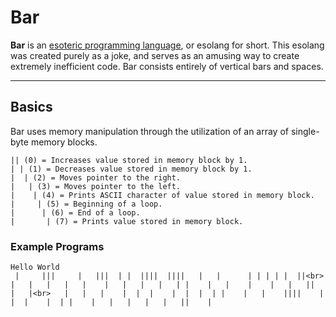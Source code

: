 <h1>Bar</h1>
<p><b>Bar</b> is an <a href="https://en.wikipedia.org/wiki/Esoteric_programming_language">esoteric programming language</a>, or esolang for short. This esolang was created purely as a joke, and serves as an amusing way to create extremely inefficient code. Bar consists entirely of vertical bars and spaces.</p>

---

<h2>Basics</h2>
Bar uses memory manipulation through the utilization of an array of single-byte memory blocks.

```
|| (0) = Increases value stored in memory block by 1.
| | (1) = Decreases value stored in memory block by 1.
|  | (2) = Moves pointer to the right.
|   | (3) = Moves pointer to the left.
|    | (4) = Prints ASCII character of value stored in memory block.
|     | (5) = Beginning of a loop.
|      | (6) = End of a loop.
|       | (7) = Prints value stored in memory block.
```

<h3>Example Programs</h3>

```
Hello World
 |     |||     |   |||  | |  ||||  ||||   |   |      | | | | |  ||<br>      |   |   |   |   |    |   |   |   |   | |    |   |    |    |   |   ||    |   |<br>   |   |   |    |  |  |    |  |  |  | |    |   |    ||||    |  |  |    |  | |    |   |   |   |   |   ||    |
```